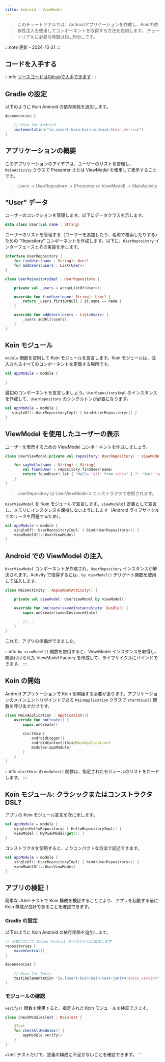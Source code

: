 ```yaml
---
title: Android - ViewModel
---
```

> このチュートリアルでは、Androidアプリケーションを作成し、Koinの依存性注入を使用してコンポーネントを取得する方法を説明します。
> チュートリアルに必要な時間は約__10分__です。

:::note
更新 - 2024-10-21
:::

## コードを入手する

:::info
[ソースコードはGithubで入手できます](https://github.com/InsertKoinIO/koin-getting-started/tree/main/android)
:::

## Gradle の設定

以下のように Koin Android の依存関係を追加します。

```groovy
dependencies {

    // Koin for Android
    implementation("io.insert-koin:koin-android:$koin_version")
}
```

## アプリケーションの概要

このアプリケーションのアイデアは、ユーザーのリストを管理し、`MainActivity` クラスで Presenter または ViewModel を使用して表示することです。

> Users -> UserRepository -> (Presenter or ViewModel) -> MainActivity

## "User" データ

ユーザーのコレクションを管理します。以下にデータクラスを示します。

```kotlin
data class User(val name : String)
```

ユーザーのリストを管理する（ユーザーを追加したり、名前で検索したりする）ための "Repository" コンポーネントを作成します。以下に、`UserRepository` インターフェースとその実装を示します。

```kotlin
interface UserRepository {
    fun findUser(name : String): User?
    fun addUsers(users : List<User>)
}

class UserRepositoryImpl : UserRepository {

    private val _users = arrayListOf<User>()

    override fun findUser(name: String): User? {
        return _users.firstOrNull { it.name == name }
    }

    override fun addUsers(users : List<User>) {
        _users.addAll(users)
    }
}
```

## Koin モジュール

`module` 関数を使用して Koin モジュールを宣言します。Koin モジュールは、注入されるすべてのコンポーネントを定義する場所です。

```kotlin
val appModule = module {
    
}
```

最初のコンポーネントを宣言しましょう。`UserRepositoryImpl` のインスタンスを作成して、`UserRepository` のシングルトンが必要になります。

```kotlin
val appModule = module {
   singleOf(::UserRepositoryImpl) { bind<UserRepository>() }
}
```

## ViewModel を使用したユーザーの表示

ユーザーを表示するための ViewModel コンポーネントを作成しましょう。

```kotlin
class UserViewModel(private val repository: UserRepository) : ViewModel() {

    fun sayHello(name : String) : String{
        val foundUser = repository.findUser(name)
        return foundUser?.let { "Hello '$it' from $this" } ?: "User '$name' not found!"
    }
}
```

> UserRepository は UserViewModel`s コンストラクタで参照されます。

`UserViewModel` を Koin モジュールで宣言します。`viewModelOf` 定義として宣言し、メモリにインスタンスを保持しないようにします（Android ライフサイクルでのリークを回避するため）。

```kotlin
val appModule = module {
    singleOf(::UserRepositoryImpl) { bind<UserRepository>() }
    viewModelOf(::UserViewModel)
}
```


## Android での ViewModel の注入

`UserViewModel` コンポーネントが作成され、`UserRepository` インスタンスが解決されます。Activity で取得するには、`by viewModel()` デリゲート関数を使用して注入します。

```kotlin
class MainActivity : AppCompatActivity() {

    private val viewModel: UserViewModel by viewModel()

    override fun onCreate(savedInstanceState: Bundle?) {
        super.onCreate(savedInstanceState)
        
        //...
    }
}
```

これで、アプリの準備ができました。

:::info
`by viewModel()` 関数を使用すると、ViewModel インスタンスを取得し、関連付けられた ViewModel Factory を作成して、ライフサイクルにバインドできます。
:::

## Koin の開始

Android アプリケーションで Koin を開始する必要があります。アプリケーションのメインエントリポイントである `MainApplication` クラスで `startKoin()` 関数を呼び出すだけです。

```kotlin
class MainApplication : Application(){
    override fun onCreate() {
        super.onCreate()
        
        startKoin{
            androidLogger()
            androidContext(this@MainApplication)
            modules(appModule)
        }
    }
}
```

:::info
`startKoin` の `modules()` 関数は、指定されたモジュールのリストをロードします。
:::

## Koin モジュール: クラシックまたはコンストラクタ DSL?

アプリの Koin モジュール宣言を次に示します。

```kotlin
val appModule = module {
    single<HelloRepository> { HelloRepositoryImpl() }
    viewModel { MyViewModel(get()) }
}
```

コンストラクタを使用すると、よりコンパクトな方法で記述できます。

```kotlin
val appModule = module {
    singleOf(::UserRepositoryImpl) { bind<UserRepository>() }
    viewModelOf(::UserViewModel)
}
```

## アプリの検証！

簡単な JUnit テストで Koin 構成を検証することにより、アプリを起動する前に Koin 構成が良好であることを確認できます。

### Gradle の設定

以下のように Koin Android の依存関係を追加します。

```groovy
// 必要に応じて、Maven Central をリポジトリに追加します
repositories {
	mavenCentral()    
}

dependencies {
    
    // Koin for Tests
    testImplementation "io.insert-koin:koin-test-junit4:$koin_version"
}
```

### モジュールの確認

`verify()` 関数を使用すると、指定された Koin モジュールを検証できます。

```kotlin
class CheckModulesTest : KoinTest {

    @Test
    fun checkAllModules() {
        appModule.verify()
    }
}
```

JUnit テストだけで、定義の構成に不足がないことを確認できます。
    ```
